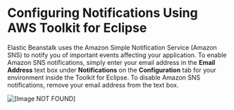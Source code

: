 # Configuring Notifications Using AWS Toolkit for Eclipse<a name="create_deploy_Java.managingappenv.sns"></a>

Elastic Beanstalk uses the Amazon Simple Notification Service \(Amazon SNS\) to notify you of important events affecting your application\. To enable Amazon SNS notifications, simply enter your email address in the **Email Address** text box under **Notifications** on the **Configuration** tab for your environment inside the Toolkit for Eclipse\. To disable Amazon SNS notifications, remove your email address from the text box\.

![\[Image NOT FOUND\]](http://docs.aws.amazon.com/elasticbeanstalk/latest/dg/images/aeb-eclipse-sns.png)